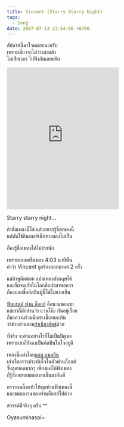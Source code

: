 ```yaml
---
title: Vincent (Starry Starry Night)
tags:
  - Song
date: 2007-07-13 23:54:00 +0700
---
```


สัปดาห์นี้มาไวหน่อยนะครับ  
เพราะเดี๋ยวจะไม่ว่างซะแล้ว  
ไม่เสียเวลา ไปฟังกันเลยครับ

<iframe src="https://open.spotify.com/embed/track/0VNzEY1G4GLqcNx5qaaTl6" width="300" height="380" frameborder="0" allowtransparency="true" allow="encrypted-media"></iframe>

Starry starry night...

ถ้าฮัมเพลงนี้ได้ แล้วอยากรู้ชื่อเพลงนี้  
แต่ดันใช้อินเตอร์เน็ตหาเพลงไม่เป็น

ก็คงรู้ชื่อเพลงได้ไม่ง่ายนัก

เพราะตลอดทั้งเพลง 4:03 นาทีนั้น  
คำว่า Vincent ถูกร้องออกมาแค่ 2 ครั้ง

แต่ถ้าหูดีหน่อย แปลเพลงอังกฤษได้  
และก็ผจญภัยในโลกศิลปะมาพอควร  
ก็คงบอกชื่อศิลปินผู้นี้ได้ไม่ยากเย็น

[ฟินเซนต์ ฟาน ก็อกฮ์][van Gogh] คือนามของเขา  
แต่เราก็มักอ่านว่า แวนโก๊ะ กันอยู่เรื่อย  
ก็ขอความร่วมมือตรงนี้เลยละกัน  
ว่าช่วยอ่านตาม[สำเนียงดัตช์][dutch]ด้วย

ที่จริง จะอ่านอย่างไรก็ไม่เป็นปัญหา  
เพราะเขาก็ยังคงเป็นศิลปินในใจอยู่ดี

เพลงนี้แต่งโดย[ดอน แมดลีน][Don McLean]  
เล่าเรื่องราวประทับใจในตัวฟานก็อกฮ์  
ซึ่งสุดยอดมากๆ เพียงแค่ได้ฟังเพลง  
ก็รู้สึกอยากชมผลงานขึ้นมาทันที

คราวผมนี้ขอท้าให้ทุกท่านฟังเพลงนี้  
และชมผลงานของฟานก็อกฮ์ไปด้วย

สวรรค์มีจริงๆ ครับ ^^

Oyasuminasai~


[van Gogh]: //en.wikipedia.org/wiki/Vincent_van_Gogh
[Don McLean]: //en.wikipedia.org/wiki/Don_McLean

[dutch]: //en.wikipedia.org/wiki/Dutch_language
